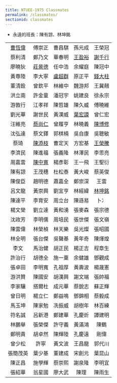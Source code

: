 ```yaml
---
title: NTUEE-1975 Classmates
permalink: /classmates/
sectionid: classmates
---
```

- 永遠的班長：陳有諒、林坤銘

| | | | | |
|:-----:|:-----:|:-----:|:-----:|:-----:|
| [曹恆偉](曹恆偉/) | 傅崇正 | 曹昌騏 | 孫元成 | 王榮冠 |
| 蔡利清 | 鄭乃文 | 華春明 | [王盈裕](王盈裕/) | [謝千行](謝千行/) |
| 廖曉狄 | [莊景德](莊景德/) | 任中浩 | 余耀庭 | 陳冠中 |
| 黃尊陸 | 李大寧 | [盧超群](盧超群/) | 原正平 | [錢大柱](錢大柱/) |
| 董清銓 | 曾欽平 | 林維中 | 魏游邦 | 王冀翹 |
| 洪立南 | 許金童 | 潘冠宇 | 姚建良 | 徐永宗 |
| 游敦行 | 江孝祥 | 陳哲雄 | 陳久威 | 傅曉維 |
| 劉光華 | 謝世民 | 黃漢威 | [葉宏謨](葉宏謨/) | 曾仁宏 |
| 汪維亮 | [蔡尚仁](蔡尚仁/) | 曾履亨 | 林曉義 | [陳博修](陳博修/) |
| 沈弘達 | 蔡文鐸 | 郭棋楠 | 吳自康 | 吳聰敏 |
| 蔡琦 | [陳添枝](陳添枝/) | 曹定天 | 方宏基 | [王榮騰](王榮騰/) |
| 李濟民 | 陳進福 | 張義隆 | 林澤民 | 李思亮 |
| 周嘉雲 | [陳中寬](陳中寬/) | 楊彥彰 | 王一飛 | 王聖衍 |
| 陳有諒 | 王茂穗 | 杜松泰 | 黃大峻 | 蔡英俊 |
| 陳俊臣 | 趙明德 | 蕭嘉全 | 鄭崇深 | 王雲 |
| 呂文龍 | 黃崇興 | 劉宜亨 | 林經緯 | [林坤銘](林坤銘/) |
| 陳達平 | 李育安 | 周立台 | 陳遜易 | 卜冫 |
| 楊文榮 | 劉立達 | 黃和湧 | 張麥森 | 張宗德 |
| 沈政芳 | 李明儒 | 周培民 | 張世傑 | 張文嶺 |
| 陳雲偉 | 林榮楨 | 林天樂 | 吳光燦 | 張昭國 |
| 林全明 | 張台傑 | 吳聲基 | 黃年奇 | 陳煇煌 |
| 李文 | 馬治健 | 胡正民 | 楊正吉 | 程章生 |
| 許治行 | 胡德全 | 施一粟 | 余健雄 | 鄧觀成 |
| 張卓田 | 李明寬 | 孔祖厚 | 黃壽波 | 楊晟憲 |
| 游洪贊 | 陳國安 | 胡漢興 | 謝文端 | 張帥福 |
| 李家驤 | 搭爾杜 | 成元華 | 蔡銳志 | 蘇正輝 |
| 曾日明 | 楊立仁 | 鄭益鳴 | 鄧錦相 | 蔡毅成 |
| 馬玉坤 | 陳家勉 | 冼振威 | 胡樹年 | 林百練 |
| 符名誠 | 呂新港 | 鄭建華 | 孔慶炘 | 譚建明 |
| 林鵬舉 | 張榮傑 | 許守義 | 黃滿鴻 | 陳鶴 |
| 鄭明貴 | 胡卓然 | 陳輝陸 | 孔慶遠 | 剛偉 |
| 曾少松 | 許寧 | 黃文波 | 王昌龍 | 郭代川 |
| 張簡茂英 | 葉少基 | 董建成 | 宋創元 | 葉昆山 |
| 陳正昌 | 施學輝 | 蔡崇熙 | 謝泉隆 | 李明宜 |
| 張紹華 | 翁星國 | 廖大武 | 陳理 | 陳雨生 |
